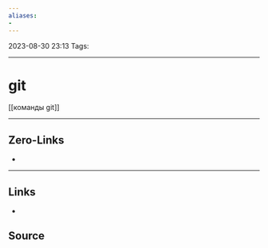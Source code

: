 ```yaml
---
aliases: 
- 
---
```


2023-08-30 23:13
Tags: 

___

# git

[[команды git]] 

___

## Zero-Links
-

___

## Links
-

## Source

